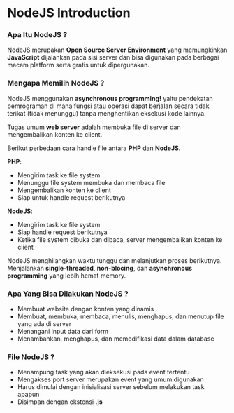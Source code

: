 # NodeJS Introduction

### Apa Itu NodeJS ?

NodeJS merupakan **Open Source Server Environment** yang memungkinkan **JavaScript** dijalankan pada sisi server dan bisa digunakan pada berbagai macam platform serta gratis untuk dipergunakan.

### Mengapa Memilih NodeJS ?

NodeJS menggunakan **asynchronous programming!** yaitu pendekatan pemrograman di mana fungsi atau operasi dapat berjalan secara tidak terikat (tidak menunggu) tanpa menghentikan eksekusi kode lainnya.

Tugas umum **web server** adalah membuka file di server dan mengembalikan konten ke client.

Berikut perbedaan cara handle file antara **PHP** dan **NodeJS**.

**PHP**:

- Mengirim task ke file system
- Menunggu file system membuka dan membaca file
- Mengembalikan konten ke client
- Siap untuk handle request berikutnya

**NodeJS**:

- Mengirim task ke file system
- Siap handle request berikutnya
- Ketika file system dibuka dan dibaca, server mengembalikan konten ke client

NodeJS menghilangkan waktu tunggu dan melanjutkan proses berikutnya. Menjalankan **single-threaded**, **non-blocing**, dan **asynchronous programming** yang lebih hemat memory.

### Apa Yang Bisa Dilakukan NodeJS ?

- Membuat website dengan konten yang dinamis
- Membuat, membuka, membaca, menulis, menghapus, dan menutup file yang ada di server
- Menangani input data dari form
- Menambahkan, menghapus, dan memodifikasi data dalam database

### File NodeJS ?

- Menampung task yang akan dieksekusi pada event tertentu
- Mengakses port server merupakan event yang umum digunakan
- Harus dimulai dengan inisialisasi server sebelum melakukan task apapun
- Disimpan dengan ekstensi **.js**
